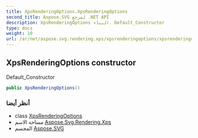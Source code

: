 ```yaml
---
title: XpsRenderingOptions.XpsRenderingOptions
second_title: Aspose.SVG لمرجع .NET API
description: XpsRenderingOptions البناء. Default_Constructor
type: docs
weight: 10
url: /ar/net/aspose.svg.rendering.xps/xpsrenderingoptions/xpsrenderingoptions/
---
```

## XpsRenderingOptions constructor

Default_Constructor

```csharp
public XpsRenderingOptions()
```

### أنظر أيضا

* class [XpsRenderingOptions](../)
* مساحة الاسم [Aspose.Svg.Rendering.Xps](../../xpsrenderingoptions/)
* المجسم [Aspose.SVG](../../../)


